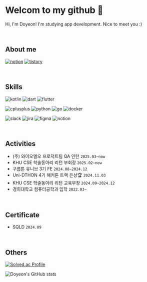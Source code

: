 # Welcom to my github 👐
Hi, I'm Doyeon! I'm studying app development. Nice to meet you :)

<br>

## About me
[![notion](https://img.shields.io/badge/porfolio-000000.svg?&style=for-the-badge&logo=notion&logoColor=white)](https://billowy-parakeet-433.notion.site/portfolio)
[![tistory](https://img.shields.io/badge/blog-000000.svg?&style=for-the-badge&logo=tistory&logoColor=white)](https://okarun.tistory.com/)

<br>

## Skills
![kotlin](https://img.shields.io/badge/kotlin-7F52FF.svg?&style=for-the-badge&logo=kotlin&logoColor=white)
![dart](https://img.shields.io/badge/dart-0175C2.svg?&style=for-the-badge&logo=dart&logoColor=white)
![flutter](https://img.shields.io/badge/flutter-02569B.svg?&style=for-the-badge&logo=flutter&logoColor=white)

![cplusplus](https://img.shields.io/badge/C++-00599C.svg?&style=for-the-badge&logo=cplusplus&logoColor=white)
![python](https://img.shields.io/badge/python-3776AB.svg?&style=for-the-badge&logo=python&logoColor=white)
![go](https://img.shields.io/badge/go-00ADD8.svg?&style=for-the-badge&logo=go&logoColor=white)
![docker](https://img.shields.io/badge/docker-2496ED.svg?&style=for-the-badge&logo=docker&logoColor=white)

![slack](https://img.shields.io/badge/slack-4A154B.svg?&style=for-the-badge&logo=slack&logoColor=white)
![jira](https://img.shields.io/badge/jira-0052CC.svg?&style=for-the-badge&logo=jira&logoColor=white)
![figma](https://img.shields.io/badge/figma-F24E1E.svg?&style=for-the-badge&logo=figma&logoColor=white)
![notion](https://img.shields.io/badge/notion-000000.svg?&style=for-the-badge&logo=notion&logoColor=white)

<br>

## Activities
- (주) 와이오엘오 프로덕트팀 QA 인턴 `2025.03~now`
- KHU CSE 학술동아리 리턴 부회장 `2025.02~now`
- 구름톤 유니브 3기 FE `2024.08~2024.12`
- Uni-DTHON 4기 해커톤 트랙 은상🏆 `2024.11.03`
- KHU CSE 학술동아리 리턴 교육부장 `2024.09~2024.12`
- 경희대학교 컴퓨터공학과 입학 `2022.03~`

<br>

## Certificate
- SQLD `2024.09`

<br>

## Others
[![Solved.ac Profile](http://mazassumnida.wtf/api/v2/generate_badge?boj=dodo03)](https://solved.ac/dodo03)

![Doyeon's GitHub stats](https://github-readme-stats.vercel.app/api?username=doyeon0307&show_icons=true&theme=github_dark)
